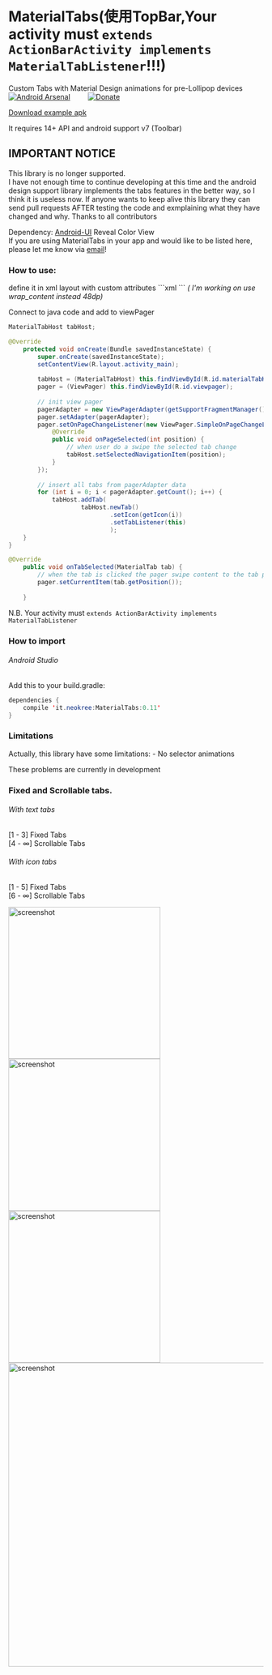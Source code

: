 MaterialTabs(使用TopBar,Your activity must <code>extends ActionBarActivity implements MaterialTabListener</code>!!!)
============

Custom Tabs with Material Design animations for pre-Lollipop devices<br>
[![Android Arsenal](https://img.shields.io/badge/Android%20Arsenal-MaterialTabs-brightgreen.svg?style=flat)](https://android-arsenal.com/details/1/1105)&ensp;&ensp;&ensp;&ensp;&ensp;[![Donate](https://www.paypalobjects.com/en_GB/i/btn/btn_donate_LG.gif)](https://www.paypal.com/cgi-bin/webscr?cmd=_s-xclick&hosted_button_id=TLLU42DEL36RY)


[Download example apk](https://raw.github.com/neokree/MaterialTabs/master/example.apk)

It requires 14+ API and android support v7 (Toolbar)

## IMPORTANT NOTICE
This library is no longer supported.<BR>
I have not enough time to continue developing at this time and the android design support library implements the tabs features in the better way, so I think it is useless now. If anyone wants to keep alive this library they can send pull requests AFTER testing the code and exmplaining what they have changed and why. Thanks to all contributors

Dependency: [Android-UI](https://github.com/markushi/android-ui) Reveal Color View <br>
If you are using MaterialTabs in your app and would like to be listed here, please let me know via [email](mailto:neokree@gmail.com)! <br>

<h3>How to use:</h3>
define it in xml layout with custom attributes
```xml
<!-- for Text Tabs -->
<it.neokree.materialtabs.MaterialTabHost
        android:id="@+id/materialTabHost"
        android:layout_width="match_parent"
        android:layout_height="48dp"
        app:textColor="#FFFFFF"
        app:primaryColor="YOUR_PRIMARY_COLOR"
        app:accentColor="YOUR_ACCENT_COLOR" />
<!-- for icon tabs --> 
<it.neokree.materialtabs.MaterialTabHost
        android:id="@+id/materialTabHost"
        android:layout_width="match_parent"
        android:layout_height="48dp"
        app:iconColor="#FFFFFF"
        app:primaryColor="YOUR_PRIMARY_COLOR"
        app:accentColor="YOUR_ACCENT_COLOR"
        app:hasIcons="true"/>
```
<em>( I'm working on use wrap_content instead 48dp)</em>

Connect to java code and add to viewPager
```java
MaterialTabHost tabHost;

@Override
	protected void onCreate(Bundle savedInstanceState) {
		super.onCreate(savedInstanceState);
		setContentView(R.layout.activity_main);
		
		tabHost = (MaterialTabHost) this.findViewById(R.id.materialTabHost);
		pager = (ViewPager) this.findViewById(R.id.viewpager);
		
		// init view pager
		pagerAdapter = new ViewPagerAdapter(getSupportFragmentManager());
		pager.setAdapter(pagerAdapter);
		pager.setOnPageChangeListener(new ViewPager.SimpleOnPageChangeListener() {
            @Override
            public void onPageSelected(int position) {
            	// when user do a swipe the selected tab change
                tabHost.setSelectedNavigationItem(position);
            }
        });
		
		// insert all tabs from pagerAdapter data
		for (int i = 0; i < pagerAdapter.getCount(); i++) {
            tabHost.addTab(
                    tabHost.newTab() 
                            .setIcon(getIcon(i))
                            .setTabListener(this)
                            );
    }
}

@Override
	public void onTabSelected(MaterialTab tab) {
		// when the tab is clicked the pager swipe content to the tab position
		pager.setCurrentItem(tab.getPosition());
		
	}
```

N.B. Your activity must <code>extends ActionBarActivity implements MaterialTabListener</code>


### How to import
###### Android Studio
Add this to your build.gradle:
```java 
dependencies {
    compile 'it.neokree:MaterialTabs:0.11'
}
```

<h3>Limitations</h3>
Actually, this library have some limitations: 
- No selector animations

These problems are currently in development

### Fixed and Scrollable tabs. 
###### With text tabs
[1 - 3] Fixed Tabs <br>
[4 - &infin;] Scrollable Tabs
###### With icon tabs
[1 - 5] Fixed Tabs <br>
[6 - &infin;] Scrollable Tabs

<img src="https://raw.github.com/neokree/MaterialTabs/master/screen.jpg" alt="screenshot" width="300px" height="auto" />
<img src="https://raw.github.com/neokree/MaterialTabs/master/screen-icon.jpg" alt="screenshot" width="300px" height="auto" />
<img src="https://raw.github.com/neokree/MaterialTabs/master/screen-multitab.jpg" alt="screenshot" width="300px" height="auto" />
<img src="https://raw.github.com/neokree/MaterialTabs/master/screen-tablet.jpg" alt="screenshot" width="600px" height="auto" />

